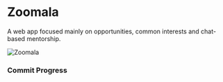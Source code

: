 # Zoomala
A web app focused mainly on opportunities, common interests and chat-based mentorship. 

![Zoomala](https://imgur.com/PpJByYv)

### Commit Progress




